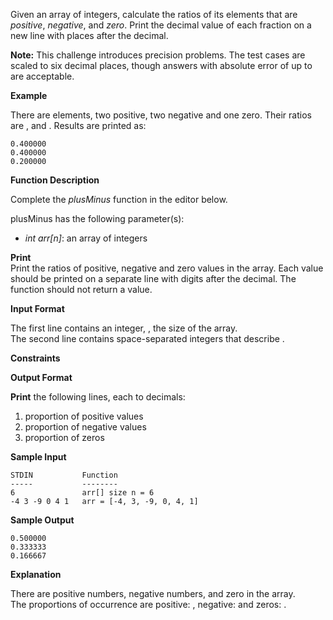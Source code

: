 Given an array of integers, calculate the ratios of its elements that are _positive_, _negative_, and _zero_. Print the decimal value of each fraction on a new line with places after the decimal.

**Note:** This challenge introduces precision problems. The test cases are scaled to six decimal places, though answers with absolute error of up to are acceptable.

**Example**

There are elements, two positive, two negative and one zero. Their ratios are , and . Results are printed as:

    0.400000
    0.400000
    0.200000

**Function Description**

Complete the _plusMinus_ function in the editor below.

plusMinus has the following parameter(s):

- _int arr\[n\]_: an array of integers

**Print**  
Print the ratios of positive, negative and zero values in the array. Each value should be printed on a separate line with digits after the decimal. The function should not return a value.

**Input Format**

The first line contains an integer, , the size of the array.  
The second line contains space-separated integers that describe .

**Constraints**

**Output Format**

**Print** the following lines, each to decimals:

1.  proportion of positive values
2.  proportion of negative values
3.  proportion of zeros

**Sample Input**

    STDIN           Function
    -----           --------
    6               arr[] size n = 6
    -4 3 -9 0 4 1   arr = [-4, 3, -9, 0, 4, 1]

**Sample Output**

    0.500000
    0.333333
    0.166667

**Explanation**

There are positive numbers, negative numbers, and zero in the array.  
The proportions of occurrence are positive: , negative: and zeros: .
